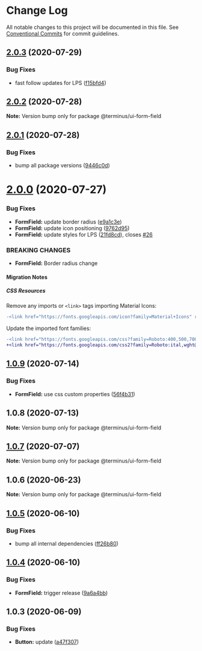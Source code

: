 # Change Log

All notable changes to this project will be documented in this file.
See [Conventional Commits](https://conventionalcommits.org) for commit guidelines.

## [2.0.3](https://github.com/GetTerminus/terminus-oss/compare/@terminus/ui-form-field@2.0.2...@terminus/ui-form-field@2.0.3) (2020-07-29)


### Bug Fixes

* fast follow updates for LPS ([f15bfd4](https://github.com/GetTerminus/terminus-oss/commit/f15bfd4fa088da2fea76e9964c664bad8844e740))





## [2.0.2](https://github.com/GetTerminus/terminus-oss/compare/@terminus/ui-form-field@2.0.1...@terminus/ui-form-field@2.0.2) (2020-07-28)

**Note:** Version bump only for package @terminus/ui-form-field





## [2.0.1](https://github.com/GetTerminus/terminus-oss/compare/@terminus/ui-form-field@2.0.0...@terminus/ui-form-field@2.0.1) (2020-07-28)


### Bug Fixes

* bump all package versions ([9446c0d](https://github.com/GetTerminus/terminus-oss/commit/9446c0d5cde3bd693cfba7cabbfd2db443a47b00))





# [2.0.0](https://github.com/GetTerminus/terminus-oss/compare/@terminus/ui-form-field@1.0.9...@terminus/ui-form-field@2.0.0) (2020-07-27)


### Bug Fixes

* **FormField:** update border radius ([e9a1c3e](https://github.com/GetTerminus/terminus-oss/commit/e9a1c3e3a33a62b367b034817cfdf63635fe0dff))
* **FormField:** update icon positioning ([9762d95](https://github.com/GetTerminus/terminus-oss/commit/9762d957312d848d14e7b083771bba941e4618bb))
* **FormField:** update styles for LPS ([21fd8cd](https://github.com/GetTerminus/terminus-oss/commit/21fd8cde1daaffca1ef2073d1a2b11a18c869f9f)), closes [#26](https://github.com/GetTerminus/terminus-oss/issues/26)


### BREAKING CHANGES

* **FormField:** Border radius change

#### Migration Notes

##### CSS Resources

Remove any imports or `<link>` tags importing Material Icons:

```diff
-<link href="https://fonts.googleapis.com/icon?family=Material+Icons" rel="stylesheet">
```

Update the imported font families:

```diff
-<link href="https://fonts.googleapis.com/css?family=Roboto:400,500,700" rel="stylesheet">
+<link href="https://fonts.googleapis.com/css2?family=Roboto:ital,wght@0,400;0,500;0,700;1,400&display=swap" rel="stylesheet">
```




## [1.0.9](https://github.com/GetTerminus/terminus-oss/compare/@terminus/ui-form-field@1.0.8...@terminus/ui-form-field@1.0.9) (2020-07-14)


### Bug Fixes

* **FormField:** use css custom properties ([56f4b31](https://github.com/GetTerminus/terminus-oss/commit/56f4b31baf6b7bdaad5b89060f0efa3aace2a22e))





## 1.0.8 (2020-07-13)

**Note:** Version bump only for package @terminus/ui-form-field





## [1.0.7](https://github.com/GetTerminus/terminus-oss/compare/@terminus/ui-form-field@1.0.6...@terminus/ui-form-field@1.0.7) (2020-07-07)

**Note:** Version bump only for package @terminus/ui-form-field





## 1.0.6 (2020-06-23)

**Note:** Version bump only for package @terminus/ui-form-field





## [1.0.5](https://github.com/GetTerminus/terminus-oss/compare/@terminus/ui-form-field@1.0.4...@terminus/ui-form-field@1.0.5) (2020-06-10)


### Bug Fixes

* bump all internal dependencies ([ff26b80](https://github.com/GetTerminus/terminus-oss/commit/ff26b806bb599401f006996be5b567a378e68ef3))





## [1.0.4](https://github.com/GetTerminus/terminus-oss/compare/@terminus/ui-form-field@1.0.3...@terminus/ui-form-field@1.0.4) (2020-06-10)


### Bug Fixes

* **FormField:** trigger release ([9a6a4bb](https://github.com/GetTerminus/terminus-oss/commit/9a6a4bbd410adc6eab94891164ae1ab8804c1350))





## 1.0.3 (2020-06-09)


### Bug Fixes

* **Button:** update ([a47f307](https://github.com/GetTerminus/terminus-oss/commit/a47f30757b9216d6ee76788c117e76eacf5289e5))
